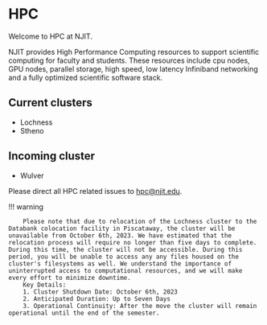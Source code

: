 # HPC

Welcome to HPC at NJIT.

NJIT provides High Performance Computing resources to support scientific computing for faculty and students. These resources include cpu nodes, GPU nodes, parallel storage, high speed, low latency Infiniband networking and a fully optimized scientific software stack.

## Current clusters

* Lochness
* Stheno
 

## Incoming cluster

* Wulver

Please direct all HPC related issues to [hpc@njit.edu](mailto:hpc@njit.edu).


!!! warning
        
        Please note that due to relocation of the Lochness cluster to the Databank colocation facility in Piscataway, the cluster will be unavailable from October 6th, 2023. We have estimated that the relocation process will require no longer than five days to complete. During this time, the cluster will not be accessible. During this period, you will be unable to access any any files housed on the cluster's filesystems as well. We understand the importance of uninterrupted access to computational resources, and we will make every effort to minimize downtime.
        Key Details:
        1. Cluster Shutdown Date: October 6th, 2023
        2. Anticipated Duration: Up to Seven Days
        3. Operational Continuity: After the move the cluster will remain operational until the end of the semester.


